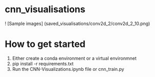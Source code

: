 # cnn_visualisations

! [Sample images] (saved_visualisations/conv2d_2/conv2d_2_10.png)

# How to get started

1) Either create a conda environment or a virtual environmnet
2) pip install -r requirements.txt
3) Run the CNN-Visualizations.ipynb file or cnn_train.py
